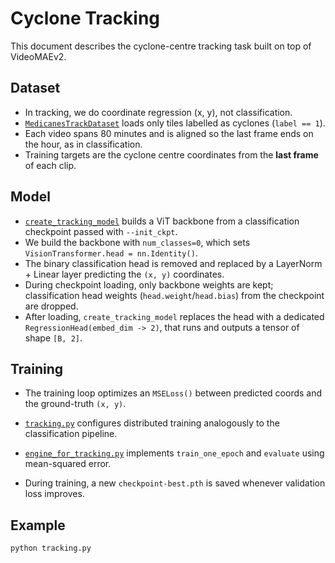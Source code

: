 # Cyclone Tracking

This document describes the cyclone-centre tracking task built on top of VideoMAEv2.

## Dataset
- In tracking, we do coordinate regression (x, y), not classification.
- [`MedicanesTrackDataset`](../dataset/tracking_dataset.py) loads only tiles labelled as cyclones (`label == 1`).
- Each video spans 80 minutes and is aligned so the last frame ends on the hour, as in classification.
- Training targets are the cyclone centre coordinates from the **last frame** of each clip.

## Model
- [`create_tracking_model`](../models/tracking_model.py) builds a ViT backbone from a classification checkpoint passed with `--init_ckpt`.
- We build the backbone with `num_classes=0`, which sets `VisionTransformer.head = nn.Identity()`.
- The binary classification head is removed and replaced by a LayerNorm + Linear layer predicting the `(x, y)` coordinates.
- During checkpoint loading, only backbone weights are kept; classification head weights (`head.weight`/`head.bias`) from the checkpoint are dropped. 
- After loading, `create_tracking_model` replaces the head with a dedicated `RegressionHead(embed_dim -> 2)`, that runs and outputs a tensor of shape `[B, 2]`.

## Training
- The training loop optimizes an `MSELoss()` between predicted coords and the ground-truth `(x, y)`.
- [`tracking.py`](../tracking.py) configures distributed training analogously to the classification pipeline.
- [`engine_for_tracking.py`](../engine_for_tracking.py) implements `train_one_epoch` and `evaluate` using mean-squared error.

- During training, a new `checkpoint-best.pth` is saved whenever validation loss improves.

## Example
```bash
python tracking.py 
```
